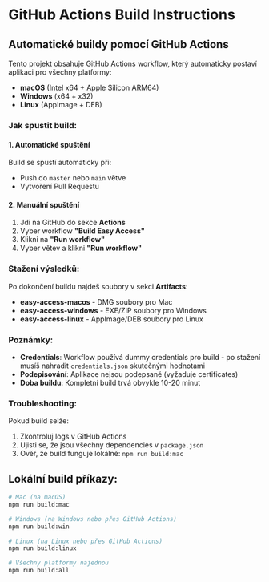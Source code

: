 # GitHub Actions Build Instructions

## Automatické buildy pomocí GitHub Actions

Tento projekt obsahuje GitHub Actions workflow, který automaticky postaví aplikaci pro všechny platformy:

- **macOS** (Intel x64 + Apple Silicon ARM64)
- **Windows** (x64 + x32)
- **Linux** (AppImage + DEB)

### Jak spustit build:

#### 1. Automatické spuštění
Build se spustí automaticky při:
- Push do `master` nebo `main` větve
- Vytvoření Pull Requestu

#### 2. Manuální spuštění
1. Jdi na GitHub do sekce **Actions**
2. Vyber workflow **"Build Easy Access"**
3. Klikni na **"Run workflow"**
4. Vyber větev a klikni **"Run workflow"**

### Stažení výsledků:

Po dokončení buildu najdeš soubory v sekci **Artifacts**:

- **easy-access-macos** - DMG soubory pro Mac
- **easy-access-windows** - EXE/ZIP soubory pro Windows  
- **easy-access-linux** - AppImage/DEB soubory pro Linux

### Poznámky:

- **Credentials**: Workflow používá dummy credentials pro build - po stažení musíš nahradit `credentials.json` skutečnými hodnotami
- **Podepisování**: Aplikace nejsou podepsané (vyžaduje certificates)
- **Doba buildu**: Kompletní build trvá obvykle 10-20 minut

### Troubleshooting:

Pokud build selže:
1. Zkontroluj logs v GitHub Actions
2. Ujisti se, že jsou všechny dependencies v `package.json`
3. Ověř, že build funguje lokálně: `npm run build:mac`

## Lokální build příkazy:

```bash
# Mac (na macOS)
npm run build:mac

# Windows (na Windows nebo přes GitHub Actions)
npm run build:win

# Linux (na Linux nebo přes GitHub Actions)  
npm run build:linux

# Všechny platformy najednou
npm run build:all
```
